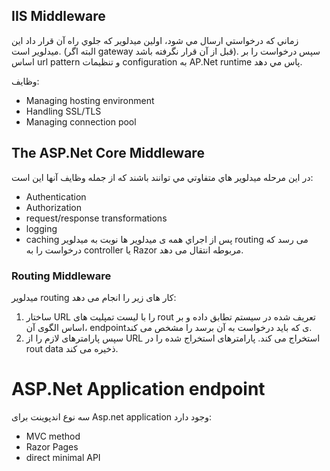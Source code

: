## IIS Middleware
زماني كه درخواستي ارسال مي شود، اولين ميدلوير كه جلوي راه آن قرار داد اين ميدلوير است. (البته اگر gateway قبل از آن قرار نگرفته باشد). 
سپس درخواست را بر اساس url pattern و تنظيمات configuration به AP.Net runtime پاس مي دهد.

وظايف:
- Managing hosting environment
- Handling SSL/TLS
- Managing connection pool

## The ASP.Net Core Middleware
در اين مرحله ميدلوير هاي متفاوتي مي توانند باشند كه از جمله وظايف آنها اين است:
- Authentication
- Authorization
- request/response transformations
- logging
- caching
پس از اجراي همه ی میدلویر ها نوبت به میدلویر routing می رسد که درخواست را به controller یا Razor مربوطه انتقال می دهد.
### Routing Middleware
میدلویر routing کار های زیر را انجام می دهد:
1. ساختار URL را با لیست تمپلیت های rout تعریف شده در سیستم تطابق داده و بر اساس الگوی آن، endpointی که باید درخواست به آن برسد را مشخص می کند.
2. سپس پارامترهای  لازم را از URL استخراج می کند.
    پارامترهای استخراج شده را در rout data ذخیره می کند.
# ASP.Net Application endpoint
سه نوع اندپوینت برای Asp.net application وجود دارد:
- MVC method
- Razor Pages
- direct minimal API


